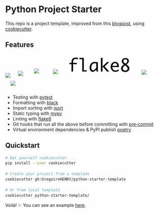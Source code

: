 # Python Project Starter

This repo is a project template, improved from this [blogpost](https://sourcery.ai/blog/python-best-practices/), using [cookiecutter](https://github.com/audreyr/cookiecutter).

## Features

<img src="https://docs.pytest.org/en/latest/_static/pytest_logo_curves.svg" height="50px" padding="0px">
<img src="https://black.readthedocs.io/en/stable/_static/logo2.png" style="height: 50px; padding: 4px 20px 6px;">
<img src="https://pycqa.github.io/isort/art/logo.png" style="height: 50px; padding: 4px 10px 14px;">
<img src="https://camo.githubusercontent.com/20e0f72b4f84dc5b42aceb95eb8eaa6c574746c0057e9e2525dd6cb4797d565f/687474703a2f2f6d7970792d6c616e672e6f72672f7374617469632f6d7970795f6c696768742e737667" style="height: 50px; padding: 6px 30px 12px;">
<img src="rsc/img/flake8.png" style="height: 50px; padding: 8px 0px 16px;">
<img src="https://pre-commit.com/logo.svg" style="height: 50px; padding: 4px 34px 10px;">
<img src="https://python-poetry.org/images/logo-origami.svg" style="height: 50px; padding: 6px 16px 10px;">

- Testing with [pytest](https://docs.pytest.org/en/latest)
- Formatting with [black](https://github.com/psf/black)
- Import sorting with [isort](https://github.com/timothycrosley/isort)
- Static typing with [mypy](http://mypy-lang.org)
- Linting with [flake8](https://flake8.pycqa.org/en/latest)
- Git hooks that run all the above before committing with [pre-commit](https://pre-commit.com/)
- Virtual environment dependencies & PyPI publish [poetry](https://python-poetry.org/)

## Quickstart

```bash
# Get yourself cookiecutter
pip install --user cookiecutter

# Create your project from a template 
cookiecutter gh:GregoireHENRY/python-starter-template

# Or from local template
cookiecutter python-starter-template/
```

Voilà! ✨
You can see an example [here](https://github.com/GregoireHENRY/test-python-starter).
